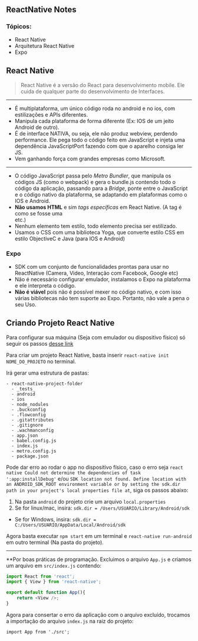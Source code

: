 ## ReactNative Notes

### Tópicos:

* React Native
* Arquitetura React Native
* Expo

## React Native

> React Native é a versão do React para desenvolvimento mobile. Ele cuida de qualquer parte do desenvolvimento de Interfaces.

---

* É multiplataforma, um único código roda no android e no ios, com estilizações e APIs diferentes.
* Manipula cada plataforma de forma diferente (Ex: IOS de um jeito Android de outro).
* É de interface NATIVA, ou seja, ele não produz webview, perdendo performance. Ele pega todo o código feito em JavaScript e injeta uma dependência JavaScriptPort fazendo com que o aparelho consiga ler JS.
* Vem ganhando força com grandes empresas como Microsoft.

---

* O código JavaScript passa pelo *Metro Bundler*, que manipula os códigos JS (como o webpack) e gera o bundle.js contendo todo o código da aplicação, passando para a *Bridge*, ponte entre o JavaScript e o código nativo da plataforma, se adaptando em plataformas como o IOS e Android.
* **Não usamos HTML** e sim *tags específicas* em React Native. (A tag *<view>* é como se fosse uma <div> etc.)
* Nenhum elemento tem estilo, todo elemento precisa ser estilizado.
* Usamos o CSS com uma biblioteca Yoga, que converte estilo CSS em estilo ObjectiveC e Java (para IOS e Android)

### Expo

* SDK com um conjunto de funcionalidades prontas para usar no ReactNative (Camera, Video, Interação com Facebook, Google etc)
* Não é necessário configurar emulador, instalamos o Expo na plataforma e ele interpreta o código.
* **Não é viável** pois não é possível mexer no código nativo, e com isso várias bibliotecas não tem suporte ao Expo. Portanto, não vale a pena o seu Uso.

## Criando Projeto React Native

Para configurar sua máquina (Seja com emulador ou dispositivo físico) só seguir os passos [desse link](https://react-native.rocketseat.dev/)

Para criar um projeto React Native, basta inserir `react-native init NOME_DO_PROJETO` no terminal.

Irá gerar uma estrutura de pastas:

```
- react-native-project-folder
  - _tests_
  - android
  - ios
  - node_nodules
  - .buckconfig
  - .flowconfig
  - .gitattributes
  - .gitignore
  - .wachmanconfig
  - app.json
  - babel.config.js
  - index.js
  - metro.config.js
  - package.json
```

Pode dar erro ao rodar o app no dispositivo físico, caso o erro seja `react native Could not determine the dependencies of task ':app:installDebug'` e/ou `SDK location not found. Define location with an ANDROID_SDK_ROOT environment variable or by setting the sdk.dir path in your project's local properties file at`, siga os passos abaixo:

1. Na pasta `android` do projeto crie um arquivo `local.properties`
2. Se for linux/mac, insira: `sdk.dir = /Users/USUARIO/Library/Android/sdk`
  * Se for Windows, insira: `sdk.dir = C:/Users/USUARIO/AppData/Local/Android/sdk`

Agora basta executar `npm start` em um terminal e `react-native run-android` em outro terminal (Na pasta do projeto).

---

**Por boas práticas de programação. Excluimos o arquivo `App.js` e criamos um arquivo em `src/index.js` contendo:

```javascript
import React from 'react';
import { View } from 'react-native';

export default function App(){
    return <View />;
}
```

Agora para consertar o erro da aplicação com o arquivo excluído, trocamos a importação do arquivo `index.js` na raiz do projeto:

```javavscript
import App from './src';
```
